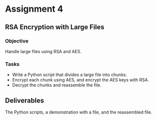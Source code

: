 # Assignment 4

## RSA Encryption with Large Files

### Objective
Handle large files using RSA and AES.

### Tasks
   - Write a Python script that divides a large file into chunks.
   - Encrypt each chunk using AES, and encrypt the AES keys with RSA.
   - Decrypt the chunks and reassemble the file.

##  Deliverables
 The Python scripts, a demonstration with a file, and the reassembled file.